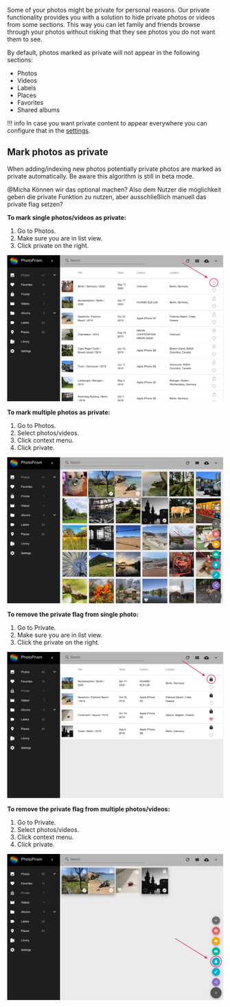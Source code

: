 Some of your photos might be private for personal reasons. 
Our private functionality provides you with a solution to hide private photos or videos from some sections.
This way you can let family and friends browse through your photos without risking that they see photos you do not want them to see.

By default, photos marked as private will not appear in the following sections:

 * Photos
 * Videos
 * Labels
 * Places
 * Favorites
 * Shared albums
 
!!! info
    In case you want private content to appear everywhere you can configure that in the [settings](settings.md).
 
## Mark photos as private
When adding/indexing new photos potentially private photos are marked as private automatically.
Be aware this algorithm is still in beta mode.

@Micha Können wir das optional machen? Also dem Nutzer die möglichkeit geben die private Funktion zu nutzen, aber ausschließlich manuell das private flag setzen?

**To mark single photos/videos as private:**

1. Go to Photos.
2. Make sure you are in list view.
3. Click private on the right.

![Screenshot](../img/privateOnList.png)

**To mark multiple photos as private:**

1. Go to Photos.
2. Select photos/videos.
3. Click context menu.
4. Click private.

![Screenshot](../img/privateOnContextMenu.png)

**To remove the private flag from single photo:**

1. Go to Private.
2. Make sure you are in list view.
3. Click the private on the right.

![Screenshot](../img/removePrivateList.png)

**To remove the private flag from multiple photos/videos:**

1. Go to Private.
2. Select photos/videos.
3. Click context menu.
4. Click private.

![Screenshot](../img/removePrivateContextMenu.png)
